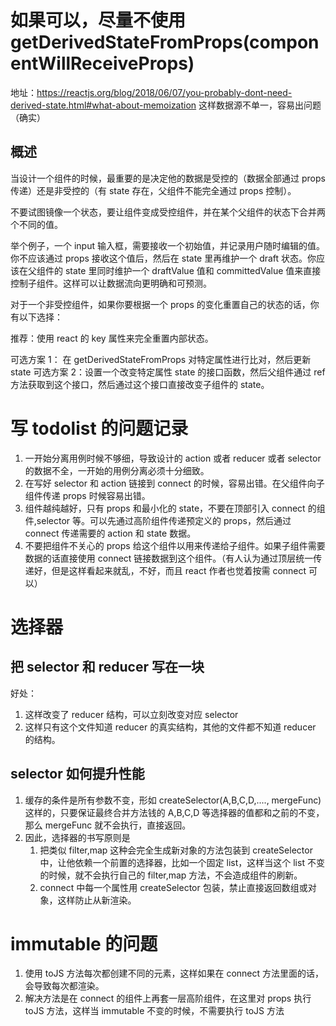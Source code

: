 # 如果可以，尽量不使用 getDerivedStateFromProps(componentWillReceiveProps)

地址：https://reactjs.org/blog/2018/06/07/you-probably-dont-need-derived-state.html#what-about-memoization
这样数据源不单一，容易出问题（确实）

## 概述

当设计一个组件的时候，最重要的是决定他的数据是受控的（数据全部通过 props 传递）还是非受控的（有 state 存在，父组件不能完全通过 props 控制）。

不要试图镜像一个状态，要让组件变成受控组件，并在某个父组件的状态下合并两个不同的值。

举个例子，一个 input 输入框，需要接收一个初始值，并记录用户随时编辑的值。你不应该通过 props 接收这个值后，然后在 state 里再维护一个 draft 状态。你应该在父组件的 state 里同时维护一个 draftValue 值和 committedValue 值来直接控制子组件。这样可以让数据流向更明确和可预测。

对于一个非受控组件，如果你要根据一个 props 的变化重置自己的状态的话，你有以下选择：

推荐：使用 react 的 key 属性来完全重置内部状态。

可选方案 1： 在 getDerivedStateFromProps 对特定属性进行比对，然后更新 state
可选方案 2：设置一个改变特定属性 state 的接口函数，然后父组件通过 ref 方法获取到这个接口，然后通过这个接口直接改变子组件的 state。

# 写 todolist 的问题记录

1. 一开始分离用例时候不够细，导致设计的 action 或者 reducer 或者 selector 的数据不全，一开始的用例分离必须十分细致。
2. 在写好 selector 和 action 链接到 connect 的时候，容易出错。在父组件向子组件传递 props 时候容易出错。
3. 组件越纯越好，只有 props 和最小化的 state，不要在顶部引入 connect 的组件,selector 等。可以先通过高阶组件传递预定义的 props，然后通过 connect 传递需要的 action 和 state 数据。
4. 不要把组件不关心的 props 给这个组件以用来传递给子组件。如果子组件需要数据的话直接使用 connect 链接数据到这个组件。（有人认为通过顶层统一传递好，但是这样看起来就乱，不好，而且 react 作者也觉着按需 connect 可以）

# 选择器

## 把 selector 和 reducer 写在一块

好处：

1. 这样改变了 reducer 结构，可以立刻改变对应 selector
2. 这样只有这个文件知道 reducer 的真实结构，其他的文件都不知道 reducer 的结构。

## selector 如何提升性能

1. 缓存的条件是所有参数不变，形如 createSelector(A,B,C,D,...., mergeFunc)这样的，只要保证最终合并方法钱的 A,B,C,D 等选择器的值都和之前的不变，那么 mergeFunc 就不会执行，直接返回。
2. 因此，选择器的书写原则是
   1. 把类似 filter,map 这种会完全生成新对象的方法包装到 createSelector 中，让他依赖一个前置的选择器，比如一个固定 list，这样当这个 list 不变的时候，就不会执行自己的 filter,map 方法，不会造成组件的刷新。
   2. connect 中每一个属性用 createSelector 包装，禁止直接返回数组或对象，这样防止从新渲染。

# immutable 的问题

1. 使用 toJS 方法每次都创建不同的元素，这样如果在 connect 方法里面的话，会导致每次都渲染。
2. 解决方法是在 connect 的组件上再套一层高阶组件，在这里对 props 执行 toJS 方法，这样当 immutable 不变的时候，不需要执行 toJS 方法
